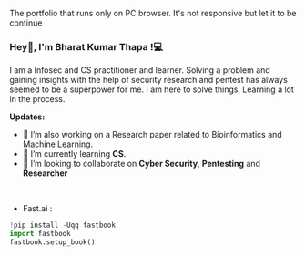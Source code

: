 
The portfolio that runs only on PC browser. It's not responsive but let it to be continue

### Hey👋, I'm __Bharat Kumar Thapa__ !:computer:

I am a Infosec and CS practitioner and learner. Solving a problem and gaining insights with the help of security research and pentest has always seemed to be a superpower for me. I am here to solve things, Learning a lot in the process.

<!-- I'm **Bharat Kumar Thapa**, a **InfoSec* and **Pentesting** **CS** and **Learner**. I'm here to solve things, Learning a lot in the Process. -->
<!-- 
**Publication:**  
- [**Toward insights on antimicrobial selectivity of host defense peptides via Research model interpretation**](https://bharatkumarthapa.github.io)   -->

**Updates:**

- 🔭 I’m also working on a Research paper related to Bioinformatics and Machine Learning. 
- 🌱 I’m currently learning **CS**. 
- 👯 I’m looking to collaborate on **Cyber Security**, **Pentesting** and **Researcher**

<!-- ### Connect with me 🤝:
<a href="https://www.linkedin.com/in/bharatkumarthapa/"><img align="left" src="https://github.com/bharatkumarthapa/bharatkumarthapa.github.io
/images/linkedin.png" alt="bharatkumarthapa | LinkedIn" width="21px"/></a> -->

</br>
<!-- ### 

 -->

## **Language and Tools**

![Top Languages](https://github-readme-stats.vercel.app/api/top-langs/?username=bharatkumarthapa&theme=radical)
![Bharat's GitHub Stats](https://github-readme-stats.vercel.app/api?username=bharatkumarthapa&hide=prs,issues,contribs?username=bharatkumarthapa&count_private=true?username=bharatkumarthapa&show_icons=true&theme=radical)

**Quick Access:**
<!-- - Google's pretrained Word2vec Model :

```javascript
!wget -c "https://s3.amazonaws.com/dl4j-distribution/GoogleNews-vectors-negative300.bin.gz"
``` -->
- Fast.ai : 

```python
!pip install -Uqq fastbook
import fastbook
fastbook.setup_book()
```

<!--
**bharatkumarthapa/bharatkumarthapa* is a ✨ _special_ ✨ repository because its `README.md` (this file) appears on your GitHub profile.

Here are some ideas to get you started:
- 🔭 I’m currently working as a Developer Internship at [**Information and Language Processing Research Lab**](https://ilprl.ku.edu.np/)

-->
